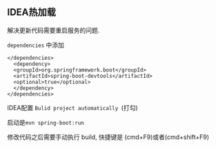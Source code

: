 ## IDEA热加载

解决更新代码需要重启服务的问题.

`dependencies` 中添加

```
</dependencies>
  <dependency>
  <groupId>org.springframework.boot</groupId>
  <artifactId>spring-boot-devtools</artifactId>
  <optional>true</optional>
  </dependency>
</dependencies>
```

IDEA配置 `Bulid project automatically `(打勾)

启动是`mvn spring-boot:run `

修改代码之后需要手动执行 build, 快捷键是 (cmd+F9)或者(cmd+shift+F9)



